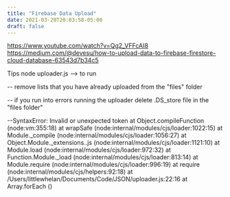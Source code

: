 ```yaml
---
title: "Firebase Data Upload"
date: 2021-03-20T20:03:58-05:00
draft: false
---
```

https://www.youtube.com/watch?v=Qg2_VFFcAI8
https://medium.com/@devesu/how-to-upload-data-to-firebase-firestore-cloud-database-63543d7b34c5

Tips
node uploader.js --> to run

-- remove lists that you have already uploaded from the "files" folder

-- if you run into errors running the uploader delete .DS_store file in the "files folder"

--SyntaxError: Invalid or unexpected token
    at Object.compileFunction (node:vm:355:18)
    at wrapSafe (node:internal/modules/cjs/loader:1022:15)
    at Module._compile (node:internal/modules/cjs/loader:1056:27)
    at Object.Module._extensions..js (node:internal/modules/cjs/loader:1121:10)
    at Module.load (node:internal/modules/cjs/loader:972:32)
    at Function.Module._load (node:internal/modules/cjs/loader:813:14)
    at Module.require (node:internal/modules/cjs/loader:996:19)
    at require (node:internal/modules/cjs/helpers:92:18)
    at /Users/littlewhelan/Documents/Code/JSON/uploader.js:22:16
    at Array.forEach (<anonymous>)
